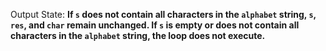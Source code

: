 Output State: **If `s` does not contain all characters in the `alphabet` string, `s`, `res`, and `char` remain unchanged. If `s` is empty or does not contain all characters in the `alphabet` string, the loop does not execute.**